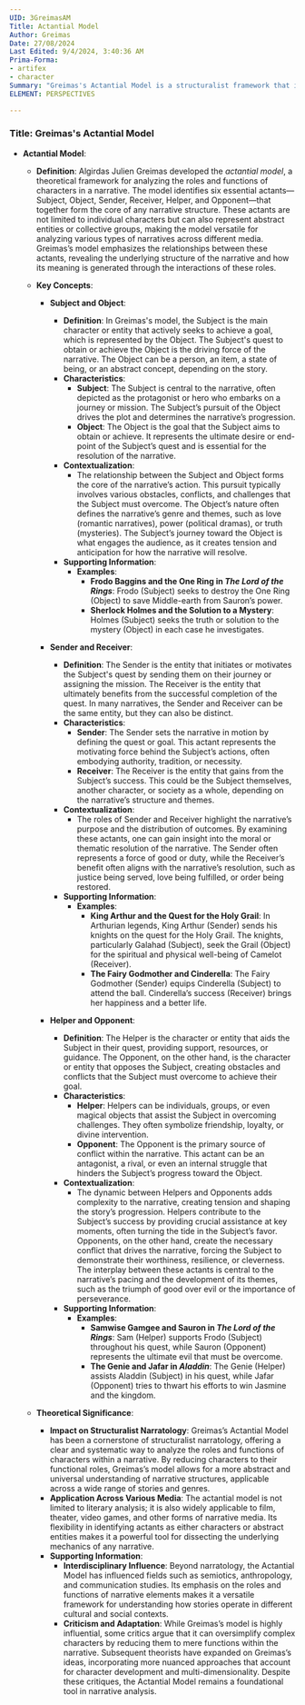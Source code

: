 ```yaml
---
UID: 3GreimasAM
Title: Actantial Model
Author: Greimas
Date: 27/08/2024
Last Edited: 9/4/2024, 3:40:36 AM
Prima-Forma:
- artifex
- character
Summary: "Greimas's Actantial Model is a structuralist framework that identifies six  key roles in narrativesSubject, Object, Sender, Receiver, Helper, and Opponent allowing for the analysis of how characters and abstract entities interact to drive  the story. This model offers a systematic way to examine narrative structures  and is widely applied across various media and disciplines."
ELEMENT: PERSPECTIVES

---
```

### Title: **Greimas's Actantial Model**

- **Actantial Model**:
  - **Definition**: Algirdas Julien Greimas developed the *actantial model*, a theoretical framework for analyzing the roles and functions of characters in a narrative. The model identifies six essential actants—Subject, Object, Sender, Receiver, Helper, and Opponent—that together form the core of any narrative structure. These actants are not limited to individual characters but can also represent abstract entities or collective groups, making the model versatile for analyzing various types of narratives across different media. Greimas’s model emphasizes the relationships between these actants, revealing the underlying structure of the narrative and how its meaning is generated through the interactions of these roles.

  - **Key Concepts**:
    - **Subject and Object**:
      - **Definition**: In Greimas's model, the Subject is the main character or entity that actively seeks to achieve a goal, which is represented by the Object. The Subject's quest to obtain or achieve the Object is the driving force of the narrative. The Object can be a person, an item, a state of being, or an abstract concept, depending on the story.
      - **Characteristics**:
        - **Subject**: The Subject is central to the narrative, often depicted as the protagonist or hero who embarks on a journey or mission. The Subject’s pursuit of the Object drives the plot and determines the narrative’s progression.
        - **Object**: The Object is the goal that the Subject aims to obtain or achieve. It represents the ultimate desire or end-point of the Subject’s quest and is essential for the resolution of the narrative.
      - **Contextualization**:
        - The relationship between the Subject and Object forms the core of the narrative’s action. This pursuit typically involves various obstacles, conflicts, and challenges that the Subject must overcome. The Object’s nature often defines the narrative’s genre and themes, such as love (romantic narratives), power (political dramas), or truth (mysteries). The Subject’s journey toward the Object is what engages the audience, as it creates tension and anticipation for how the narrative will resolve.
      - **Supporting Information**:
        - **Examples**:
          - **Frodo Baggins and the One Ring in *The Lord of the Rings***: Frodo (Subject) seeks to destroy the One Ring (Object) to save Middle-earth from Sauron’s power.
          - **Sherlock Holmes and the Solution to a Mystery**: Holmes (Subject) seeks the truth or solution to the mystery (Object) in each case he investigates.

    - **Sender and Receiver**:
      - **Definition**: The Sender is the entity that initiates or motivates the Subject's quest by sending them on their journey or assigning the mission. The Receiver is the entity that ultimately benefits from the successful completion of the quest. In many narratives, the Sender and Receiver can be the same entity, but they can also be distinct.
      - **Characteristics**:
        - **Sender**: The Sender sets the narrative in motion by defining the quest or goal. This actant represents the motivating force behind the Subject’s actions, often embodying authority, tradition, or necessity.
        - **Receiver**: The Receiver is the entity that gains from the Subject’s success. This could be the Subject themselves, another character, or society as a whole, depending on the narrative’s structure and themes.
      - **Contextualization**:
        - The roles of Sender and Receiver highlight the narrative’s purpose and the distribution of outcomes. By examining these actants, one can gain insight into the moral or thematic resolution of the narrative. The Sender often represents a force of good or duty, while the Receiver’s benefit often aligns with the narrative’s resolution, such as justice being served, love being fulfilled, or order being restored.
      - **Supporting Information**:
        - **Examples**:
          - **King Arthur and the Quest for the Holy Grail**: In Arthurian legends, King Arthur (Sender) sends his knights on the quest for the Holy Grail. The knights, particularly Galahad (Subject), seek the Grail (Object) for the spiritual and physical well-being of Camelot (Receiver).
          - **The Fairy Godmother and Cinderella**: The Fairy Godmother (Sender) equips Cinderella (Subject) to attend the ball. Cinderella’s success (Receiver) brings her happiness and a better life.

    - **Helper and Opponent**:
      - **Definition**: The Helper is the character or entity that aids the Subject in their quest, providing support, resources, or guidance. The Opponent, on the other hand, is the character or entity that opposes the Subject, creating obstacles and conflicts that the Subject must overcome to achieve their goal.
      - **Characteristics**:
        - **Helper**: Helpers can be individuals, groups, or even magical objects that assist the Subject in overcoming challenges. They often symbolize friendship, loyalty, or divine intervention.
        - **Opponent**: The Opponent is the primary source of conflict within the narrative. This actant can be an antagonist, a rival, or even an internal struggle that hinders the Subject’s progress toward the Object.
      - **Contextualization**:
        - The dynamic between Helpers and Opponents adds complexity to the narrative, creating tension and shaping the story’s progression. Helpers contribute to the Subject’s success by providing crucial assistance at key moments, often turning the tide in the Subject’s favor. Opponents, on the other hand, create the necessary conflict that drives the narrative, forcing the Subject to demonstrate their worthiness, resilience, or cleverness. The interplay between these actants is central to the narrative’s pacing and the development of its themes, such as the triumph of good over evil or the importance of perseverance.
      - **Supporting Information**:
        - **Examples**:
          - **Samwise Gamgee and Sauron in *The Lord of the Rings***: Sam (Helper) supports Frodo (Subject) throughout his quest, while Sauron (Opponent) represents the ultimate evil that must be overcome.
          - **The Genie and Jafar in *Aladdin***: The Genie (Helper) assists Aladdin (Subject) in his quest, while Jafar (Opponent) tries to thwart his efforts to win Jasmine and the kingdom.

  - **Theoretical Significance**:
    - **Impact on Structuralist Narratology**: Greimas’s Actantial Model has been a cornerstone of structuralist narratology, offering a clear and systematic way to analyze the roles and functions of characters within a narrative. By reducing characters to their functional roles, Greimas’s model allows for a more abstract and universal understanding of narrative structures, applicable across a wide range of stories and genres.
    - **Application Across Various Media**: The actantial model is not limited to literary analysis; it is also widely applicable to film, theater, video games, and other forms of narrative media. Its flexibility in identifying actants as either characters or abstract entities makes it a powerful tool for dissecting the underlying mechanics of any narrative.
    - **Supporting Information**:
      - **Interdisciplinary Influence**: Beyond narratology, the Actantial Model has influenced fields such as semiotics, anthropology, and communication studies. Its emphasis on the roles and functions of narrative elements makes it a versatile framework for understanding how stories operate in different cultural and social contexts.
      - **Criticism and Adaptation**: While Greimas’s model is highly influential, some critics argue that it can oversimplify complex characters by reducing them to mere functions within the narrative. Subsequent theorists have expanded on Greimas’s ideas, incorporating more nuanced approaches that account for character development and multi-dimensionality. Despite these critiques, the Actantial Model remains a foundational tool in narrative analysis.